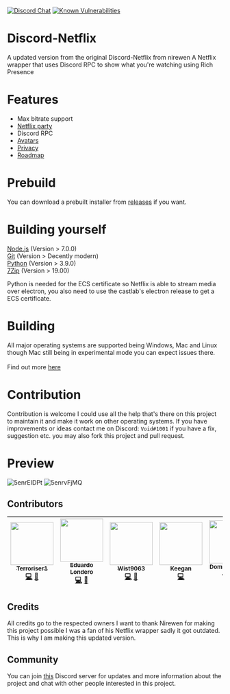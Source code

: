[![Discord Chat](https://img.shields.io/discord/868546947953356860)](https://discord.gg/kbf8EjpxbU)
[![Known Vulnerabilities](https://snyk.io/test/github/Terroriser1/Discord-Netflix/badge.svg)](https://snyk.io/test/github/Terroriser1/Discord-Netflix)
# Discord-Netflix
A updated version from the original Discord-Netflix from nirewen
A Netflix wrapper that uses Discord RPC to show what you're watching using Rich Presence
# Features
- Max bitrate support
- [Netflix party](https://github.com/Terroriser1/Discord-Netflix/wiki/Netflix-Party)
- Discord RPC
- [Avatars](https://github.com/Terroriser1/Discord-Netflix/wiki/Avatars)
- [Privacy](https://github.com/Terroriser1/Discord-Netflix/wiki/Privacy)
- [Roadmap](https://github.com/Terroriser1/Discord-Netflix/wiki/Roadmap)
# Prebuild
You can download a prebuilt installer from [releases](https://github.com/Terroriser1/Discord-Netflix/releases) if you want.
# Building yourself
[Node.js](https://nodejs.org/en/) (Version > 7.0.0)<br>
[Git](https://git-scm.com/) (Version > Decently modern)<br>
[Python](https://www.python.org/downloads/) (Version > 3.9.0)<br>
[7Zip](https://www.7-zip.org/) (Version > 19.00)<br>

Python is needed for the ECS certificate so Netflix is able to stream media over electron, you also need to use the castlab's electron release to get a ECS certificate.
# Building
All major operating systems are supported being Windows, Mac and Linux though Mac still being in experimental mode you can expect issues there.<br>
<br>
Find out more [here](https://github.com/Terroriser1/Discord-Netflix/wiki)
<br>
# Contribution
Contribution is welcome I could use all the help that's there on this project to maintain it and make it work on other operating systems. If you have improvements or ideas contact me on Discord: `Void#1001` if you have a fix, suggestion etc. you may also fork this project and pull request.
# Preview
![5enrEIDPt](https://user-images.githubusercontent.com/35117713/139714823-c591704e-740e-4e3d-bbd8-7830179deda1.png)
![5enrvFjMQ](https://user-images.githubusercontent.com/35117713/139714839-25079790-3ec4-4d00-85a5-42b07040703d.png)
## Contributors
<!-- ALL-CONTRIBUTORS-LIST:START - Do not remove or modify this section -->
<!-- prettier-ignore -->
| [<img src="https://avatars.githubusercontent.com/u/35117713?v=4" width="100px;"/><br /><sub><b>Terroriser1</b></sub>](https://github.com/Terroriser1 "Void#1001")<br />[💻](https://github.com/Terroriser1 "Code") [🎨](#design-nirewen "Design")| [<img src="https://avatars1.githubusercontent.com/u/8761479?v=4" width="100px;"/><br /><sub><b>Eduardo Londero</b></sub>](https://github.com/nirewen "Nirewen#9011")<br />[💻](https://github.com/nirewen/discord-netflix/commits?author=nirewen "Code") [🎨](#design-nirewen "Design") | [<img src="https://avatars0.githubusercontent.com/u/22089269?v=4" width="100px;"/><br /><sub><b>Wist9063</b></sub>](https://hexaplexsoftware.ga/ "Wistful__#9063")<br />[💻](https://github.com/nirewen/discord-netflix/commits?author=Wist9063 "Code") [🎨](#design-Wist9063 "Design") | [<img src="https://avatars1.githubusercontent.com/u/27071605?v=4" width="100px;"/><br /><sub><b>Keegan</b></sub>](https://keyygan.me "Keyygan#0001")<br />[💻](https://github.com/nirewen/discord-netflix/commits?author=Keyygan "Code") | [<img src="https://avatars2.githubusercontent.com/u/13137236?v=4" width="100px;"/><br /><sub><b>Dominic Fitch-Jones</b></sub>](https://github.com/dmfj "Dmfj#0001")<br />[💡](# "Support") | [<img src="https://avatars0.githubusercontent.com/u/3434404?v=4" width="100px;"/><br /><sub><b>NovusTheory</b></sub>](https://modulobot.xyz "NovusTheory#2244")<br />[💻](https://github.com/nirewen/discord-netflix/commits?author=NovusTheory "Code") | [<img src="https://user-images.githubusercontent.com/35117713/127240008-c7bd7448-87e6-426d-a6f5-7bd64a0b7033.jpg" width="100px"><br /><sub><b>Maik</b></sub>](# "Maik#8097")<br />[📹](https://www.youtube.com/watch?v=8AYBykvOKzo "Video")[✅](# "Tutorial") |
| :---: | :---: | :---: | :---: | :---: | :---: | :---: |
<!-- ALL-CONTRIBUTORS-LIST:END -->
## Credits
All credits go to the respected owners I want to thank Nirewen for making this project possible I was a fan of his Netflix wrapper sadly it got outdated. This is why I am making this updated version.
## Community
You can join [this](https://discord.gg/mJYxxeZygw) Discord server for updates and more information about the project and chat with other people interested in this project.
